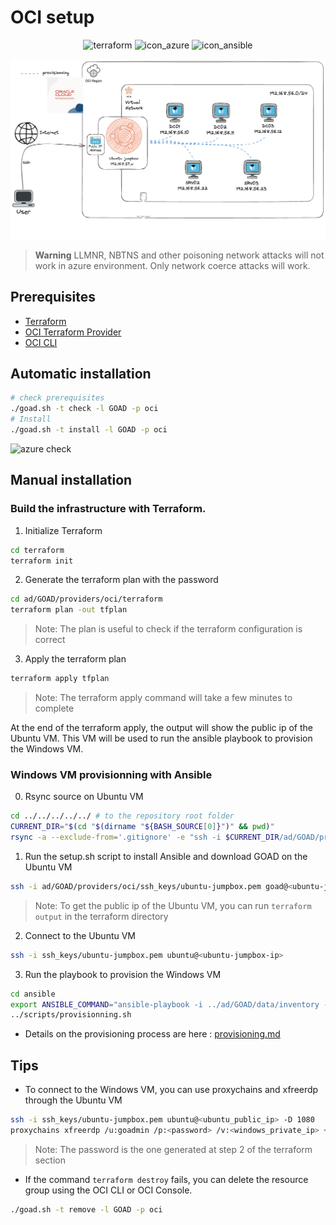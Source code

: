 # OCI setup


<div align="center">
  <img alt="terraform" width="150" height="150" src="./img/icon_terraform.png">
  <img alt="icon_azure" width="150"  height="150" src="./img/icon_azure.png">
  <img alt="icon_ansible" width="150"  height="150" src="./img/icon_ansible.png">
</div>

![Architecture](img/oci_architecture.png)

> **Warning**
> LLMNR, NBTNS and other poisoning network attacks will not work in azure environment.
> Only network coerce attacks will work.

## Prerequisites

- [Terraform](https://www.terraform.io/downloads.html)
- [OCI Terraform Provider](https://registry.terraform.io/providers/oracle/oci/latest/docs)
-  [OCI CLI](https://github.com/oracle/oci-cli)



## Automatic installation

```bash
# check prerequisites
./goad.sh -t check -l GOAD -p oci
# Install
./goad.sh -t install -l GOAD -p oci
```

![azure check](./img/azure_check.png)

## Manual installation

### Build the infrastructure with Terraform.

1. Initialize Terraform

```bash
cd terraform
terraform init
```

2. Generate the terraform plan with the password

```bash
cd ad/GOAD/providers/oci/terraform
terraform plan -out tfplan
```

> Note: The plan is useful to check if the terraform configuration is correct

3. Apply the terraform plan

```bash
terraform apply tfplan
```

> Note: The terraform apply command will take a few minutes to complete

At the end of the terraform apply, the output will show the public ip of the Ubuntu VM. This VM will be used to run the ansible playbook to provision the Windows VM.

### Windows VM provisionning with Ansible
0. Rsync source on Ubuntu VM

```bash
cd ../../../../../ # to the repository root folder
CURRENT_DIR="$(cd "$(dirname "${BASH_SOURCE[0]}")" && pwd)"
rsync -a --exclude-from='.gitignore' -e "ssh -i $CURRENT_DIR/ad/GOAD/providers/oci/ssh_keys/ubuntu-jumpbox.pem" "$CURRENT_DIR/" ubuntu@$public_ip:~/GOAD/
```


1. Run the setup.sh script to install Ansible and download GOAD on the Ubuntu VM

```bash
ssh -i ad/GOAD/providers/oci/ssh_keys/ubuntu-jumpbox.pem goad@<ubuntu-jumpbox-ip> 'bash -s' < scripts/setup_oci.sh
```

> Note: To get the public ip of the Ubuntu VM, you can run `terraform output` in the terraform directory

2. Connect to the Ubuntu VM

```bash
ssh -i ssh_keys/ubuntu-jumpbox.pem ubuntu@<ubuntu-jumpbox-ip>
```

3. Run the playbook to provision the Windows VM

```bash
cd ansible
export ANSIBLE_COMMAND="ansible-playbook -i ../ad/GOAD/data/inventory -i ../ad/GOAD/providers/oci/inventory"
../scripts/provisionning.sh
```

- Details on the provisioning process are here : [provisioning.md](./provisioning.md)

## Tips

- To connect to the Windows VM, you can use proxychains and xfreerdp through the Ubuntu VM

```bash
ssh -i ssh_keys/ubuntu-jumpbox.pem ubuntu@<ubuntu_public_ip> -D 1080
proxychains xfreerdp /u:goadmin /p:<password> /v:<windows_private_ip> +clipboard /dynamic-resolution /cert-ignore
```

> Note: The password is the one generated at step 2 of the terraform section

- If the command `terraform destroy` fails, you can delete the resource group using the OCI CLI or OCI Console.

```bash
./goad.sh -t remove -l GOAD -p oci

```
